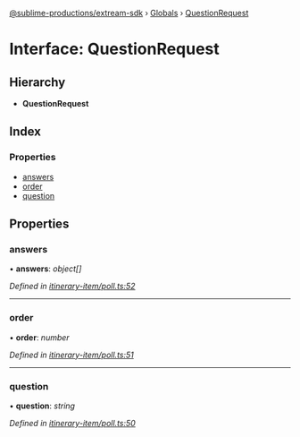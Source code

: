 [@sublime-productions/extream-sdk](../README.md) › [Globals](../globals.md) › [QuestionRequest](questionrequest.md)

# Interface: QuestionRequest

## Hierarchy

* **QuestionRequest**

## Index

### Properties

* [answers](questionrequest.md#answers)
* [order](questionrequest.md#order)
* [question](questionrequest.md#question)

## Properties

###  answers

• **answers**: *object[]*

*Defined in [itinerary-item/poll.ts:52](https://github.com/Extream-SaaS/ex-sdk/blob/ff4c1d0/src/itinerary-item/poll.ts#L52)*

___

###  order

• **order**: *number*

*Defined in [itinerary-item/poll.ts:51](https://github.com/Extream-SaaS/ex-sdk/blob/ff4c1d0/src/itinerary-item/poll.ts#L51)*

___

###  question

• **question**: *string*

*Defined in [itinerary-item/poll.ts:50](https://github.com/Extream-SaaS/ex-sdk/blob/ff4c1d0/src/itinerary-item/poll.ts#L50)*
